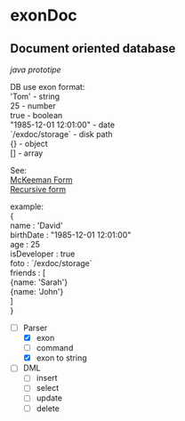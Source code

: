 # exonDoc
## Document oriented database 
*java prototipe*

DB use exon format:  
'Tom' - string  
25 - number  
true - boolean  
"1985-12-01 12:01:00" - date  
\`/exdoc/storage\` - disk path  
{} - object  
[] - array  

See:  
[McKeeman Form](https://github.com/fitincontact/exonDoc/blob/main/manual/exon)  
[Recursive form](https://github.com/fitincontact/exonDoc/blob/main/manual/exon_steps.png)  

example:  
{  
name : 'David'  
birthDate : "1985-12-01 12:01:00"  
age : 25  
isDeveloper : true  
foto : \`/exdoc/storage\`  
friends : [  
{name: 'Sarah'}  
{name: 'John'}  
]  
}

- [ ] Parser
    - [X] exon
    - [ ] command
    - [X] exon to string
- [ ] DML
    - [ ] insert
    - [ ] select
    - [ ] update
    - [ ] delete
